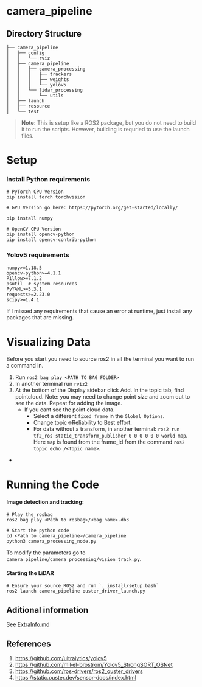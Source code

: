 # camera_pipeline

## Directory Structure
```
├── camera_pipeline
│   ├── config
│   │   └── rviz
│   ├── camera_pipeline
│   │   ├── camera_processing
│   │   │   ├── trackers
│   │   │   ├── weights
│   │   │   └── yolov5
│   │   └── lidar_processing
│   │       └── utils
│   ├── launch
│   ├── resource
│   └── test
```
<!---
tree -d -L 3 -I __pycache__
--->

> **Note:** This is setup like a ROS2 package, but you do not need to build it to run the scripts. However, building is requried to use the launch files.

# Setup

<!-- To get started
```
git clone --recurse-submodules https://github.com/adrian-soch/camera_pipeline.git
``` -->

<!-- ### ROS2 Packages

#### ros2_numpy
```
cd <ROS2_WORKSPACE>/src
git clone https://github.com/Box-Robotics/ros2_numpy.git
cd <ROS2_WS>
colcon build
. install/setup.bash
``` -->

### Install Python requirements
```
# PyTorch CPU Version
pip install torch torchvision

# GPU Version go here: https://pytorch.org/get-started/locally/

pip install numpy

# OpenCV CPU Version
pip install opencv-python
pip install opencv-contrib-python
```

### Yolov5 requirements
```
numpy>=1.18.5
opencv-python>=4.1.1
Pillow>=7.1.2
psutil  # system resources
PyYAML>=5.3.1
requests>=2.23.0
scipy>=1.4.1
```

If I missed any requirements that cause an error at runtime, just install any packages that are missing.

<!-- ## OPTIONAL
```
cd <ROS2_WORKSPACE>/src
git clone --recurse-submodules https://github.com/adrian-soch/camera_pipeline.git
cd <ROS2_WS>
colcon build
```
# Development notes

After updating files you must 
```
cd <ROS2 WORSKAPCE>
colcon build
. install/setup.bash
``` -->

<!-- #### Optional
To clean the ros2 workspace run `rm -rf log/ install/ build/`. Warning `rm -rf` means deleting a folder without the ability to recover it.

> Use git and commit often. -->

# Visualizing Data

Before you start you need to source ros2 in all the terminal you want to run a command in.

1. Run `ros2 bag play <PATH TO BAG FOLDER>`
1. In another terminal run `rviz2`
1. At the bottom of the Display sidebar click Add. In the topic tab, find pointcloud. Note: you may need to change point size and zoom out to see the data. Repeat for adding the image.
   - If you cant see the point cloud data.
     - Select a different `fixed frame` in the `Global Options`.
     - Change topic->Reliability to Best effort.
     - For data without a transform, in another terminal:
  ```ros2 run tf2_ros static_transform_publisher 0 0 0 0 0 0 world map```. Here `map` is found from the frame_id from the command `ros2 topic echo /<Topic name>`.
  - 

# Running the Code

#### Image detection and tracking:
```
# Play the rosbag
ros2 bag play <Path to rosbag>/<bag name>.db3

# Start the python code
cd <Path to camera_pipeline>/camera_pipeline
python3 camera_processing_node.py
```
To modify the parameters go to `camera_pipeline/camera_processing/vision_track.py`.


#### Starting the LiDAR
```
# Ensure your source ROS2 and run `. install/setup.bash`
ros2 launch camera_pipeline ouster_driver_launch.py
```
## Aditional information

See [ExtraInfo.md](./ExtraInfo.md)

## References

1. https://github.com/ultralytics/yolov5
2. https://github.com/mikel-brostrom/Yolov5_StrongSORT_OSNet
3. https://github.com/ros-drivers/ros2_ouster_drivers
4. https://static.ouster.dev/sensor-docs/index.html

